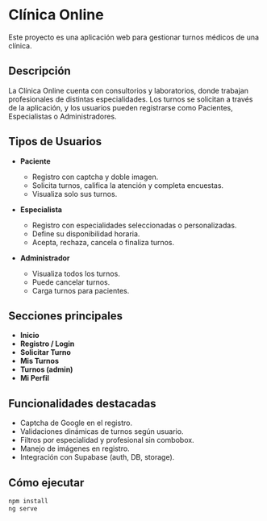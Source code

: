 # Clínica Online 

Este proyecto es una aplicación web para gestionar turnos médicos de una clínica.

## Descripción

La Clínica Online cuenta con consultorios y laboratorios, donde trabajan profesionales de distintas especialidades. Los turnos se solicitan a través de la aplicación, y los usuarios pueden registrarse como Pacientes, Especialistas o Administradores.

## Tipos de Usuarios

- **Paciente**
  - Registro con captcha y doble imagen.
  - Solicita turnos, califica la atención y completa encuestas.
  - Visualiza solo sus turnos.

- **Especialista**
  - Registro con especialidades seleccionadas o personalizadas.
  - Define su disponibilidad horaria.
  - Acepta, rechaza, cancela o finaliza turnos.

- **Administrador**
  - Visualiza todos los turnos.
  - Puede cancelar turnos.
  - Carga turnos para pacientes.

## Secciones principales

- **Inicio**
- **Registro / Login**
- **Solicitar Turno**
- **Mis Turnos**
- **Turnos (admin)**
- **Mi Perfil**

## Funcionalidades destacadas

- Captcha de Google en el registro.
- Validaciones dinámicas de turnos según usuario.
- Filtros por especialidad y profesional sin combobox.
- Manejo de imágenes en registro.
- Integración con Supabase (auth, DB, storage).

## Cómo ejecutar

```bash
npm install
ng serve
